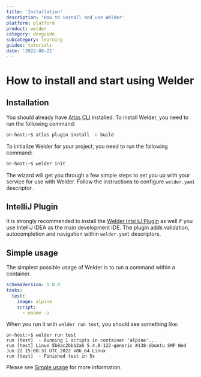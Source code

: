 ```yaml
---
title: 'Installation'
description: 'How to install and use Welder'
platform: platform
product: welder
category: devguide
subcategory: learning
guides: tutorials
date: '2022-08-22'
---
```


# How to install and start using Welder

## Installation

You should already have [Atlas CLI](https://developer.atlassian.com/platform/atlas-cli/) installed. To install 
Welder, you need to run the following command:
```bash
on-host:~$ atlas plugin install -n build
```

To initialize Welder for your project, you need to run the following command:
```bash
on-host:~$ welder init
```

The wizard will get you through a few simple steps to set you up with your service for use with Welder. 
Follow the instructions to configure `welder.yaml` descriptor.


## IntelliJ Plugin

It is strongly recommended to install the [Welder IntelliJ Plugin](/platform/tool/welder/intellij-idea-plugin) as well
if you use IntelliJ IDEA as the main development IDE. The plugin adds validation, autocompletion and navigation within
`welder.yaml` descriptors.

## Simple usage

The simplest possible usage of Welder is to run a command within a container.

```yaml
schemaVersion: 1.8.0
tasks:
  test:
    image: alpine
    script:
      - uname -a
```
When you run it with `welder run test`, you should see something like:

```
on-host:~$ welder run test 
run [test]  - Running 1 scripts in container 'alpine'...
run [test] Linux 5b8ac2bbb2a6 5.4.0-122-generic #138-Ubuntu SMP Wed Jun 22 15:00:31 UTC 2022 x86_64 Linux
run [test]  - Finished test in 5s
```

Please see [Simple usage](/platform/tool/welder/howto/simple-usage/) for more information.
